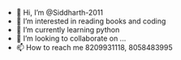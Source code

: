 - 👋 Hi, I’m @Siddharth-2011
- 👀 I’m interested in reading books and coding
- 🌱 I’m currently learning python
- 💞️ I’m looking to collaborate on ...
- 📫 How to reach me 8209931118, 8058483995

<!---
Siddharth-2011/Siddharth-2011 is a ✨ special ✨ repository because its `README.md` (this file) appears on your GitHub profile.
You can click the Preview link to take a look at your changes.
--->
